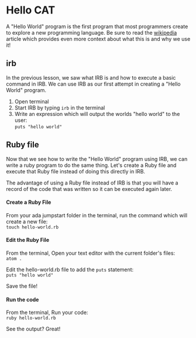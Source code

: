 # Hello CAT

A "Hello World" program is the first program that most programmers create to explore a new programming language. Be sure to read the [wikipedia](https://en.wikipedia.org/wiki/%22Hello,_World!%22_program) article which provides even more context about what this is and why we use it!

## irb
In the previous lesson, we saw what IRB is and how to execute a basic command in IRB. We can use IRB as our first attempt in creating a "Hello World" program.

1. Open terminal
2. Start IRB by typing `irb` in the terminal
3. Write an expression which will output the worlds "hello world" to the user:  
`puts "hello world"`

## Ruby file
Now that we see how to write the "Hello World" program using IRB, we can write a ruby program to do the same thing. Let's create a Ruby file and execute that Ruby file instead of doing this directly in IRB.   

The advantage of using a Ruby file instead of IRB is that you will have a record of the code that was written so it can be executed again later.

#### Create a Ruby File
From your ada jumpstart folder in the terminal, run the command which will create a new file:  
`touch hello-world.rb`

#### Edit the Ruby File
From the terminal, Open your text editor with the current folder's files:  
`atom .`

Edit the hello-world.rb file to add the `puts` statement:  
`puts "hello world"`

Save the file!

#### Run the code

From the terminal, Run your code:  
`ruby hello-world.rb`

See the output? Great!
